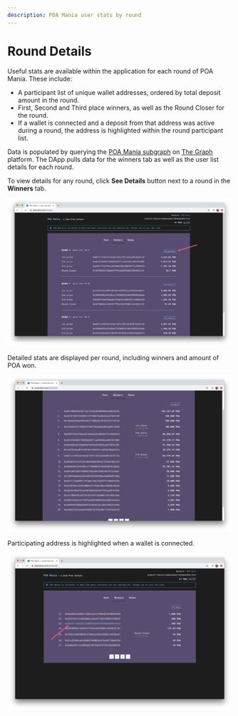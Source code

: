 ```yaml
---
description: POA Mania user stats by round
---
```


# Round Details

Useful stats are available within the application for each round of POA Mania. These include:

* A participant list of unique wallet addresses, ordered by total deposit amount in the round.
* First, Second and Third place winners, as well as the Round Closer for the round.
* If a wallet is connected and a deposit from that address was active during a round, the address is highlighted within the round participant list.

Data is populated by querying the [POA Mania subgraph](https://thegraph.com/explorer/subgraph/maxaleks/poa-mania) on [The Graph ](../../for-developers/thegraph-data-indexing.md)platform. The DApp pulls data for the winners tab as well as the user list details for each round. 

To view details for any round, click **See Details** button next to a round in the **Winners** tab.

![](../../.gitbook/assets/details-1.png)

Detailed stats are displayed per round, including winners and amount of POA won.

![](../../.gitbook/assets/mania-winners-1.png)

Participating address is highlighted when a wallet is connected.

![](../../.gitbook/assets/highlighted-address.png)

